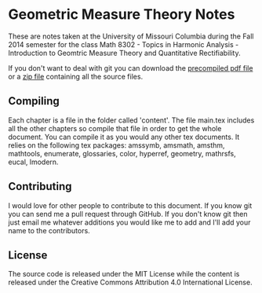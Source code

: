 Geometric Measure Theory Notes
==============================

These are notes taken at the University of Missouri Columbia during the Fall
2014 semester for the class Math 8302 - Topics in Harmonic Analysis -
Introduction to Geomtric Measure Theory and Quantitative Rectifiability.

If you don't want to deal with git you can download the [precompiled pdf file](http://github.com/patrickspencer/geom-meas-notes/blob/master/main.pdf?raw=truef)
or a [zip file](http://github.com/patrickspencer/geom-meas-notes/archive/master.zip)
containing all the source files.


Compiling
---------

Each chapter is a file in the folder called 'content'. The file main.tex
includes all the other chapters so compile that file in order to get the whole
document. You can compile it as you would any other tex documents. It relies
on the following tex packages: amssymb, amsmath, amsthm, mathtools, enumerate,
glossaries, color, hyperref, geometry, mathrsfs, eucal, lmodern.

Contributing
------------

I would love for other people to contribute to this document. If you know git
you can send me a pull request through GitHub. If you don't know git then just
email me whatever additions you would like me to add and I'll add your name to
the contributors.

License
-------

The source code is released under the MIT License while the content is released
under the Creative Commons Attribution 4.0 International License.
